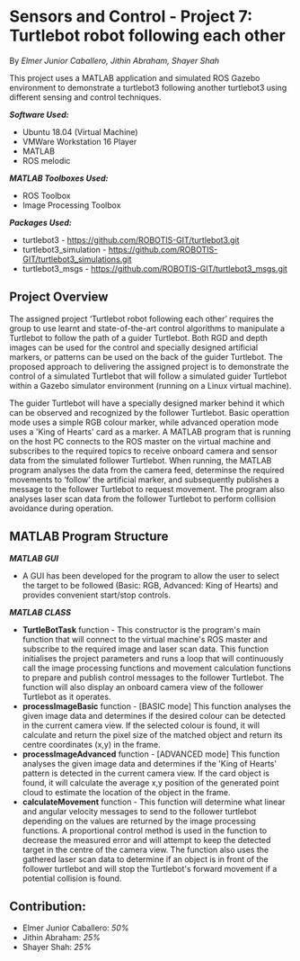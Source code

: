 # Sensors and Control - Project 7:  Turtlebot robot following each other
By *Elmer Junior Caballero, Jithin Abraham, Shayer Shah*

This project uses a MATLAB application and simulated ROS Gazebo environment to demonstrate a 
turtlebot3 following another turtlebot3 using different sensing and control techniques.

__*Software Used:*__
- Ubuntu 18.04 (Virtual Machine)
- VMWare Workstation 16 Player
- MATLAB
- ROS melodic

__*MATLAB Toolboxes Used:*__
- ROS Toolbox
- Image Processing Toolbox

__*Packages Used:*__
- turtlebot3 - https://github.com/ROBOTIS-GIT/turtlebot3.git
- turtlebot3_simulation - https://github.com/ROBOTIS-GIT/turtlebot3_simulations.git
- turtlebot3_msgs - https://github.com/ROBOTIS-GIT/turtlebot3_msgs.git

## Project Overview
The assigned project ‘Turtlebot robot following each other’ requires the group to use learnt and state-of-the-art control algorithms to manipulate a 
Turtlebot to follow the path of a guider Turtlebot. Both RGD and depth images can be used for the control and specially designed artificial markers, 
or patterns can be used on the back of the guider Turtlebot. The proposed approach to delivering the assigned project is to demonstrate the control of a 
simulated Turtlebot that will follow a simulated guider Turtlebot within a Gazebo simulator environment (running on a Linux virtual machine).

The guider Turtlebot will have a specially designed marker behind it which can be observed and recognized by the follower Turtlebot. Basic operattion mode uses a 
simple RGB colour marker, while advanced operation mode uses a 'King of Hearts' card as a marker.
A MATLAB program that is running on the host PC connects to the ROS master on the virtual machine and subscribes to the required topics to receive
onboard camera and sensor data from the simulated follower Turtlebot. When running, the MATLAB program analyses the data from the camera feed, determinse the required 
movements to ‘follow’ the artificial marker, and subsequently publishes a message to the follower Turtlebot to request movement. The program also analyses laser scan data
from the follower Turtlebot to perform collision avoidance during operation. 

## MATLAB Program Structure
__*MATLAB GUI*__
- A GUI has been developed for the program to allow the user to select the target to be followed (Basic: RGB, Advanced: King of Hearts) and provides convenient start/stop controls.

__*MATLAB CLASS*__
- __TurtleBotTask__ function - This constructor is the program's main function that will connect to the virtual machine's ROS master and subscribe to the required image
and laser scan data. This function initialises the project parameters and runs a loop that will continuously call the image processing functions and movement calculation
functions to prepare and publish control messages to the follower Turtlebot. The function will also display an onboard camera view of the follower Turtlebot as it
operates.
- __processImageBasic__ function - [BASIC mode] This function analyses the given image data and determines if the desired colour can be detected in the current camera view.
If the selected colour is found, it will calculate and return the pixel size of the matched object and return its centre coordinates (x,y) in the frame.
- __processImageAdvanced__ function - [ADVANCED mode] This function analyses the given image data and determines if the 'King of Hearts' pattern is detected in the current
camera view. If the card object is found, it will calculate the average x,y position of the generated point cloud to estimate the location of the object in the frame.
- __calculateMovement__ function - This function will determine what linear and angular velocity messages to send to the follower turtlebot depending on the values are returned
by the image processing functions. A proportional control method is used in the function to decrease the measured error and will attempt to keep the detected target
in the centre of the camera view. The function also uses the gathered laser scan data to determine if an object is in front of the follower turtlebot and will stop
the Turtlebot's forward movement if a potential collision is found.

## Contribution:
- Elmer Junior Caballero: *50%*
- Jithin Abraham: *25%*
- Shayer Shah: *25%*


